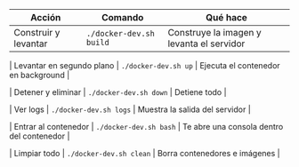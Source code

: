 


| Acción                    | Comando                 | Qué hace                                  |
| ------------------------- | ----------------------- | ----------------------------------------- |
| Construir y levantar      | `./docker-dev.sh build` | Construye la imagen y levanta el servidor |

| Levantar en segundo plano | `./docker-dev.sh up`    | Ejecuta el contenedor en background       |

| Detener y eliminar        | `./docker-dev.sh down`  | Detiene todo                              |

| Ver logs                  | `./docker-dev.sh logs`  | Muestra la salida del servidor            |

| Entrar al contenedor      | `./docker-dev.sh bash`  | Te abre una consola dentro del contenedor |

| Limpiar todo              | `./docker-dev.sh clean` | Borra contenedores e imágenes             |
